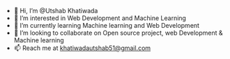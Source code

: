 - 👋 Hi, I’m @Utshab Khatiwada
- 👀 I’m interested in Web Development and Machine Learning
- 🌱 I’m currently learning Machine learning and Web Development
- 💞️ I’m looking to collaborate on Open source project, web Development & Machine learning
- 📫 Reach me at khatiwadautshab51@gmail.com
